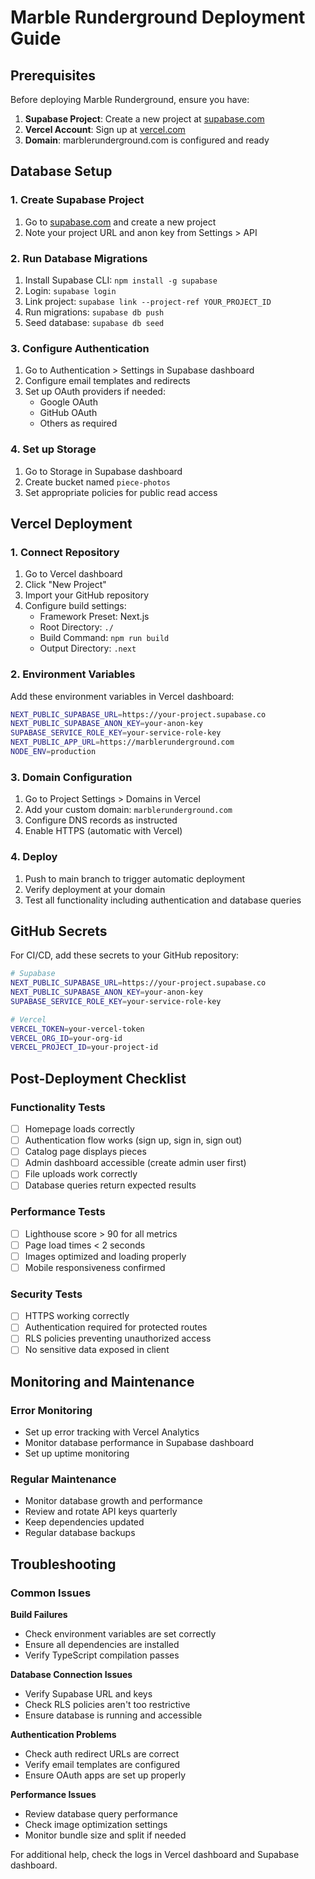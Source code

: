 # Marble Runderground Deployment Guide

## Prerequisites

Before deploying Marble Runderground, ensure you have:

1. **Supabase Project**: Create a new project at [supabase.com](https://supabase.com)
2. **Vercel Account**: Sign up at [vercel.com](https://vercel.com)
3. **Domain**: marblerunderground.com is configured and ready

## Database Setup

### 1. Create Supabase Project
1. Go to [supabase.com](https://supabase.com) and create a new project
2. Note your project URL and anon key from Settings > API

### 2. Run Database Migrations
1. Install Supabase CLI: `npm install -g supabase`
2. Login: `supabase login`
3. Link project: `supabase link --project-ref YOUR_PROJECT_ID`
4. Run migrations: `supabase db push`
5. Seed database: `supabase db seed`

### 3. Configure Authentication
1. Go to Authentication > Settings in Supabase dashboard
2. Configure email templates and redirects
3. Set up OAuth providers if needed:
   - Google OAuth
   - GitHub OAuth
   - Others as required

### 4. Set up Storage
1. Go to Storage in Supabase dashboard
2. Create bucket named `piece-photos`
3. Set appropriate policies for public read access

## Vercel Deployment

### 1. Connect Repository
1. Go to Vercel dashboard
2. Click "New Project"
3. Import your GitHub repository
4. Configure build settings:
   - Framework Preset: Next.js
   - Root Directory: `./`
   - Build Command: `npm run build`
   - Output Directory: `.next`

### 2. Environment Variables
Add these environment variables in Vercel dashboard:

```bash
NEXT_PUBLIC_SUPABASE_URL=https://your-project.supabase.co
NEXT_PUBLIC_SUPABASE_ANON_KEY=your-anon-key
SUPABASE_SERVICE_ROLE_KEY=your-service-role-key
NEXT_PUBLIC_APP_URL=https://marblerunderground.com
NODE_ENV=production
```

### 3. Domain Configuration
1. Go to Project Settings > Domains in Vercel
2. Add your custom domain: `marblerunderground.com`
3. Configure DNS records as instructed
4. Enable HTTPS (automatic with Vercel)

### 4. Deploy
1. Push to main branch to trigger automatic deployment
2. Verify deployment at your domain
3. Test all functionality including authentication and database queries

## GitHub Secrets

For CI/CD, add these secrets to your GitHub repository:

```bash
# Supabase
NEXT_PUBLIC_SUPABASE_URL=https://your-project.supabase.co
NEXT_PUBLIC_SUPABASE_ANON_KEY=your-anon-key
SUPABASE_SERVICE_ROLE_KEY=your-service-role-key

# Vercel
VERCEL_TOKEN=your-vercel-token
VERCEL_ORG_ID=your-org-id
VERCEL_PROJECT_ID=your-project-id
```

## Post-Deployment Checklist

### Functionality Tests
- [ ] Homepage loads correctly
- [ ] Authentication flow works (sign up, sign in, sign out)
- [ ] Catalog page displays pieces
- [ ] Admin dashboard accessible (create admin user first)
- [ ] File uploads work correctly
- [ ] Database queries return expected results

### Performance Tests
- [ ] Lighthouse score > 90 for all metrics
- [ ] Page load times < 2 seconds
- [ ] Images optimized and loading properly
- [ ] Mobile responsiveness confirmed

### Security Tests
- [ ] HTTPS working correctly
- [ ] Authentication required for protected routes
- [ ] RLS policies preventing unauthorized access
- [ ] No sensitive data exposed in client

## Monitoring and Maintenance

### Error Monitoring
- Set up error tracking with Vercel Analytics
- Monitor database performance in Supabase dashboard
- Set up uptime monitoring

### Regular Maintenance
- Monitor database growth and performance
- Review and rotate API keys quarterly
- Keep dependencies updated
- Regular database backups

## Troubleshooting

### Common Issues

**Build Failures**
- Check environment variables are set correctly
- Ensure all dependencies are installed
- Verify TypeScript compilation passes

**Database Connection Issues**
- Verify Supabase URL and keys
- Check RLS policies aren't too restrictive
- Ensure database is running and accessible

**Authentication Problems**
- Check auth redirect URLs are correct
- Verify email templates are configured
- Ensure OAuth apps are set up properly

**Performance Issues**
- Review database query performance
- Check image optimization settings
- Monitor bundle size and split if needed

For additional help, check the logs in Vercel dashboard and Supabase dashboard.